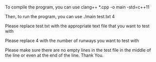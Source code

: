 To compile the program, you can use
clang++ *.cpp -o main -std=c++11

Then, to run the program, you can use
./main test.txt 4

Please replace test.txt with the appropriate text file that you want to test with

Please replace 4 with the number of runways you want to test with

Please make sure there are no empty lines in the test file in the middle of the line or even at the end of the line. Thank You.